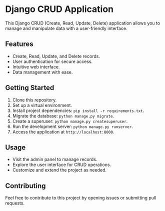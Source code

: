 # Django CRUD Application

This Django CRUD (Create, Read, Update, Delete) application allows you to manage and manipulate data with a user-friendly interface.

## Features

- Create, Read, Update, and Delete records.
- User authentication for secure access.
- Intuitive web interface.
- Data management with ease.

## Getting Started

1. Clone this repository.
2. Set up a virtual environment.
3. Install project dependencies: `pip install -r requirements.txt`.
4. Migrate the database: `python manage.py migrate`.
5. Create a superuser: `python manage.py createsuperuser`.
6. Run the development server: `python manage.py runserver`.
7. Access the application at `http://localhost:8000`.

## Usage

- Visit the admin panel to manage records.
- Explore the user interface for CRUD operations.
- Customize and extend the project as needed.

## Contributing

Feel free to contribute to this project by opening issues or submitting pull requests.



